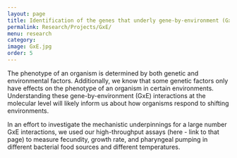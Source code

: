 ```yaml
---
layout: page
title: Identification of the genes that underly gene-by-environment (GxE) interactions
permalink: Research/Projects/GxE/
menu: research
category: 
image: GxE.jpg
order: 5
---
```


The phenotype of an organism is determined by both genetic and environmental factors. Additionally, we know that some genetic factors only have effects on the phenotype of an organism in certain environments. Understanding these gene-by-environment (GxE) interactions at the molecular level will likely inform us about how organisms respond to shifting environments.

In an effort to investigate the mechanistic underpinnings for a large number GxE interactions, we used our high-throughput assays (here - link to that page) to measure fecundity, growth rate, and pharyngeal pumping in different bacterial food sources and different temperatures. 

